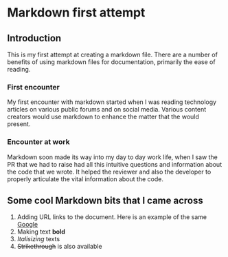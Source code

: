 # Markdown first attempt


## Introduction

This is my first attempt at creating a markdown file. There are a number of benefits of using markdown files for documentation, primarily
the ease of reading.


### First encounter

My first encounter with markdown started when I was reading technology articles on various public forums and on social media. Various content creators would use markdown to enhance the matter that the would present.


### Encounter at work

Markdown soon made its way into my day to day work life, when I saw the PR that we had to raise had all this intuitive questions and information about the code that we wrote. It helped the reviewer and also the developer to properly articulate the vital information about the code.


## Some cool Markdown bits that I came across

1. Adding URL links to the document. Here is an example of the same [Google](https://www.google.com/)
2. Making text **bold** 
3. _Italisizing_ texts
4. ~~Strikethrough~~ is also available


